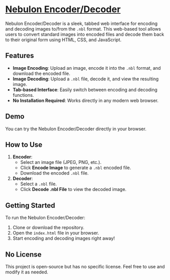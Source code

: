 # [Nebulon Encoder/Decoder](https://htmlpreview.github.io/?https://github.com/mateo-cogeanu/Nebulon/blob/main/Nebulon_encoder_decoder.html)

Nebulon Encoder/Decoder is a sleek, tabbed web interface for encoding and decoding images to/from the `.nbl` format. This web-based tool allows users to convert standard images into encoded files and decode them back to their original form using HTML, CSS, and JavaScript.

## Features
- **Image Encoding**: Upload an image, encode it into the `.nbl` format, and download the encoded file.
- **Image Decoding**: Upload a `.nbl` file, decode it, and view the resulting image.
- **Tab-based Interface**: Easily switch between encoding and decoding functions.
- **No Installation Required**: Works directly in any modern web browser.

## Demo
You can try the Nebulon Encoder/Decoder directly in your browser.

## How to Use
1. **Encoder**: 
   - Select an image file (JPEG, PNG, etc.).
   - Click **Encode Image** to generate a `.nbl` encoded file.
   - Download the encoded `.nbl` file.
2. **Decoder**: 
   - Select a `.nbl` file.
   - Click **Decode .nbl File** to view the decoded image.

## Getting Started
To run the Nebulon Encoder/Decoder:
1. Clone or download the repository.
2. Open the `index.html` file in your browser.
3. Start encoding and decoding images right away!

## No License
This project is open-source but has no specific license. Feel free to use and modify it as needed.

